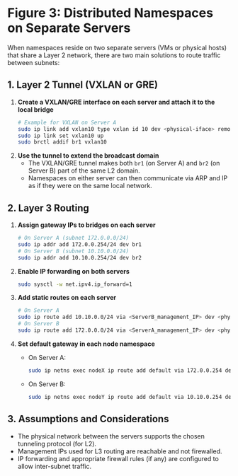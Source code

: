 # Figure 3: Distributed Namespaces on Separate Servers

When namespaces reside on two separate servers (VMs or physical hosts) that share a Layer 2 network, there are two main solutions to route traffic between subnets:

## 1. Layer 2 Tunnel (VXLAN or GRE)

1. **Create a VXLAN/GRE interface on each server and attach it to the local bridge**  
   ```bash
   # Example for VXLAN on Server A
   sudo ip link add vxlan10 type vxlan id 10 dev <physical-iface> remote <ServerB_IP> dstport 4789
   sudo ip link set vxlan10 up
   sudo brctl addif br1 vxlan10
   ```
2. **Use the tunnel to extend the broadcast domain**  
   - The VXLAN/GRE tunnel makes both `br1` (on Server A) and `br2` (on Server B) part of the same L2 domain.
   - Namespaces on either server can then communicate via ARP and IP as if they were on the same local network.

## 2. Layer 3 Routing

1. **Assign gateway IPs to bridges on each server**  
   ```bash
   # On Server A (subnet 172.0.0.0/24)
   sudo ip addr add 172.0.0.254/24 dev br1
   # On Server B (subnet 10.10.0.0/24)
   sudo ip addr add 10.10.0.254/24 dev br2
   ```

2. **Enable IP forwarding on both servers**  
   ```bash
   sudo sysctl -w net.ipv4.ip_forward=1
   ```

3. **Add static routes on each server**  
   ```bash
   # On Server A
   sudo ip route add 10.10.0.0/24 via <ServerB_management_IP> dev <phys-iface>
   # On Server B
   sudo ip route add 172.0.0.0/24 via <ServerA_management_IP> dev <phys-iface>
   ```

4. **Set default gateway in each node namespace**  
   - On Server A:
     ```bash
     sudo ip netns exec nodeX ip route add default via 172.0.0.254 dev eth0
     ```
   - On Server B:
     ```bash
     sudo ip netns exec nodeY ip route add default via 10.10.0.254 dev eth0
     ```

## 3. Assumptions and Considerations
- The physical network between the servers supports the chosen tunneling protocol (for L2).
- Management IPs used for L3 routing are reachable and not firewalled.
- IP forwarding and appropriate firewall rules (if any) are configured to allow inter-subnet traffic.
